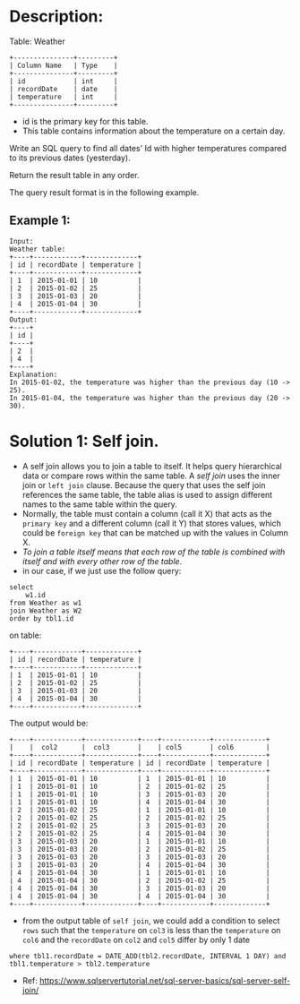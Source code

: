 # Description:
Table: Weather
```
+---------------+---------+
| Column Name   | Type    |
+---------------+---------+
| id            | int     |
| recordDate    | date    |
| temperature   | int     |
+---------------+---------+
```
* id is the primary key for this table.
* This table contains information about the temperature on a certain day.
 

Write an SQL query to find all dates' Id with higher temperatures compared to its previous dates (yesterday).

Return the result table in any order.

The query result format is in the following example.

## Example 1:
```
Input: 
Weather table:
+----+------------+-------------+
| id | recordDate | temperature |
+----+------------+-------------+
| 1  | 2015-01-01 | 10          |
| 2  | 2015-01-02 | 25          |
| 3  | 2015-01-03 | 20          |
| 4  | 2015-01-04 | 30          |
+----+------------+-------------+
Output: 
+----+
| id |
+----+
| 2  |
| 4  |
+----+
Explanation: 
In 2015-01-02, the temperature was higher than the previous day (10 -> 25).
In 2015-01-04, the temperature was higher than the previous day (20 -> 30).
```

# Solution 1: Self join.
* A self join allows you to join a table to itself. It helps query hierarchical data or compare rows within the same table. A *self join* uses the inner join or `left join` clause. Because the query that uses the self join references the same table, the table alias is used to assign different names to the same table within the query.
* Normally, the table must contain a column (call it X) that acts as the `primary key` and a different column (call it Y) that stores values, which could be `foreign key` that can be matched up with the values in Column X.
* *To join a table itself means that each row of the table is combined with itself and with every other row of the table*.
* in our case, if we just use the follow query:
```
select 
    w1.id
from Weather as w1
join Weather as W2
order by tbl1.id
```
on table:
```
+----+------------+-------------+
| id | recordDate | temperature |
+----+------------+-------------+
| 1  | 2015-01-01 | 10          |
| 2  | 2015-01-02 | 25          |
| 3  | 2015-01-03 | 20          |
| 4  | 2015-01-04 | 30          |
+----+------------+-------------+
```
The output would be: 
```
+----+------------+-------------+----+------------+-------------+
|    |  col2      |  col3       |    | col5       | col6        |
+----+------------+-------------+----+------------+-------------+
| id | recordDate | temperature | id | recordDate | temperature |
+----+------------+-------------+----+------------+-------------+
| 1  | 2015-01-01 | 10          | 1  | 2015-01-01 | 10          |
| 1  | 2015-01-01 | 10          | 2  | 2015-01-02 | 25          |
| 1  | 2015-01-01 | 10          | 3  | 2015-01-03 | 20          |
| 1  | 2015-01-01 | 10          | 4  | 2015-01-04 | 30          |
| 2  | 2015-01-02 | 25          | 1  | 2015-01-01 | 10          | 
| 2  | 2015-01-02 | 25          | 2  | 2015-01-02 | 25          |
| 2  | 2015-01-02 | 25          | 3  | 2015-01-03 | 20          |
| 2  | 2015-01-02 | 25          | 4  | 2015-01-04 | 30          |
| 3  | 2015-01-03 | 20          | 1  | 2015-01-01 | 10          |
| 3  | 2015-01-03 | 20          | 2  | 2015-01-02 | 25          |
| 3  | 2015-01-03 | 20          | 3  | 2015-01-03 | 20          |
| 3  | 2015-01-03 | 20          | 4  | 2015-01-04 | 30          |
| 4  | 2015-01-04 | 30          | 1  | 2015-01-01 | 10          |
| 4  | 2015-01-04 | 30          | 2  | 2015-01-02 | 25          |
| 4  | 2015-01-04 | 30          | 3  | 2015-01-03 | 20          |
| 4  | 2015-01-04 | 30          | 4  | 2015-01-04 | 30          |
+----+------------+-------------+----+------------+-------------+
```
* from the output table of `self join`, we could add a condition to select `rows` such that the `temperature` on `col3` is less than the `temperature` on `col6` and the `recordDate` on `col2` and `col5` differ by only 1 date
```
where tbl1.recordDate = DATE_ADD(tbl2.recordDate, INTERVAL 1 DAY) and tbl1.temperature > tbl2.temperature
```
* Ref: https://www.sqlservertutorial.net/sql-server-basics/sql-server-self-join/
